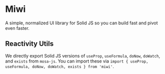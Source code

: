 # Miwi

A simple, normalized UI library for Solid JS so you can build fast and pivot even faster.

## Reactivity Utils

We directly export Solid JS versions of `useProp`, `useFormula`, `doNow`, `doWatch`, and `exists` from `mosa-js`. You can import these via `import { useProp, useFormula, doNow, doWatch, exists } from 'miwi'`.
